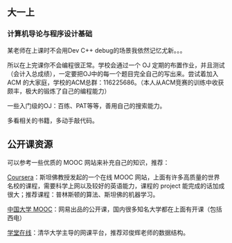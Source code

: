 ## 大一上



### 计算机导论与程序设计基础

某老师在上课时不会用Dev C++ debug的场景我依然记忆尤新。。。

所以在上完课你不会编程很正常。学校会通过一个 OJ 定期的布置作业，并且测试（会计入总成绩），一定要把OJ中的每一个题目完全自己的写出来。尝试着加入 ACM 的大家庭，学校的ACM总群：116225686。（本人从ACM竞赛的训练中收获颇丰，极大的锻炼了自己的编程能力）

一些入门级的OJ：百练、PAT等等，善用自己的搜索能力。

多看相关的书籍，多动手敲代码。

## 公开课资源

可以参考一些优质的 MOOC 网站来补充自己的知识，推荐：

[Coursera](https://www.course.org)：斯坦佛教授发起的一个在线 MOOC 网站，上面有许多高质量的世界名校的课程，需要科学上网以及较好的英语能力，课程的 project 能完成的话加成很大；推荐课程：普林斯顿的算法、斯坦佛的机器学习。

[中国大学 MOOC](https://www.icourse163.org/)：网易出品的公开课，国内很多知名大学都在上面有开课（包括西电）

[学堂在线](http://www.xuetangx.com/)：清华大学主导的网课平台，推荐邓俊辉老师的数据结构。





